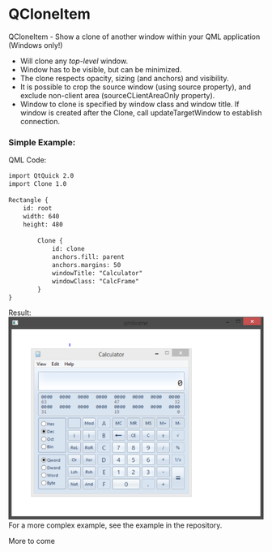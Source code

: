 # QCloneItem
QCloneItem - Show a clone of another window within your QML application (Windows only!)

* Will clone any *top-level* window.
* Window has to be visible, but can be minimized.
* The clone respects opacity, sizing (and anchors) and visibility.
* It is possible to crop the source window (using source property), and exclude non-client area (sourceCLientAreaOnly property).
* Window to clone is specified by window class and window title. If window is created after the Clone, call updateTargetWindow to establish connection.

### Simple Example:
QML Code:
```
import QtQuick 2.0
import Clone 1.0

Rectangle {
    id: root
    width: 640
    height: 480

        Clone {
            id: clone
            anchors.fill: parent
            anchors.margins: 50
            windowTitle: "Calculator"
            windowClass: "CalcFrame"
        }
}

```
Result:
![Example](/example/example.png "Example")
For a more complex example, see the example in the repository.

More to come
